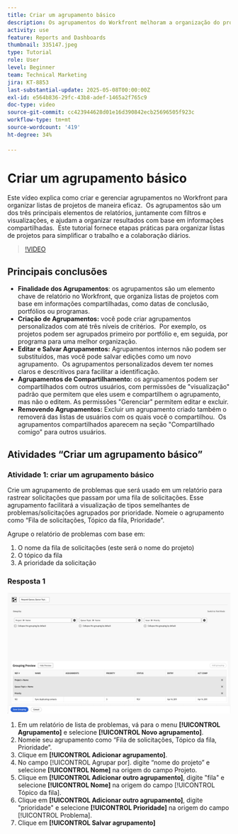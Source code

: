 ```yaml
---
title: Criar um agrupamento básico
description: Os agrupamentos do Workfront melhoram a organização do projeto permitindo que os usuários categorizem listas com base em itens como portfólios, programas ou datas de conclusão, com opções personalizáveis de compartilhamento e gerenciamento para uma colaboração eficiente.
activity: use
feature: Reports and Dashboards
thumbnail: 335147.jpeg
type: Tutorial
role: User
level: Beginner
team: Technical Marketing
jira: KT-8853
last-substantial-update: 2025-05-08T00:00:00Z
exl-id: e564b836-29fc-43b8-adef-1465a2f765c9
doc-type: video
source-git-commit: cc423944628d01e16d390842ecb25696505f923c
workflow-type: tm+mt
source-wordcount: '419'
ht-degree: 34%

---
```


# Criar um agrupamento básico

Este vídeo explica como criar e gerenciar agrupamentos no Workfront para organizar listas de projetos de maneira eficaz. &#x200B; Os agrupamentos são um dos três principais elementos de relatórios, juntamente com filtros e visualizações, e ajudam a organizar resultados com base em informações compartilhadas. &#x200B;
Este tutorial fornece etapas práticas para organizar listas de projetos para simplificar o trabalho e a colaboração diários. &#x200B;

>[!VIDEO](https://video.tv.adobe.com/v/3449820/?captions=por_br&quality=12&learn=on&enablevpops=0)

## Principais conclusões

* **Finalidade dos Agrupamentos**: os agrupamentos são um elemento chave de relatório no Workfront, que organiza listas de projetos com base em informações compartilhadas, como datas de conclusão, portfólios ou programas. &#x200B;
* **Criação de Agrupamentos:** você pode criar agrupamentos personalizados com até três níveis de critérios. &#x200B; Por exemplo, os projetos podem ser agrupados primeiro por portfólio e, em seguida, por programa para uma melhor organização. &#x200B;
* **Editar e Salvar Agrupamentos:** Agrupamentos internos não podem ser substituídos, mas você pode salvar edições como um novo agrupamento. &#x200B; Os agrupamentos personalizados devem ter nomes claros e descritivos para facilitar a identificação. &#x200B;
* **Agrupamentos de Compartilhamento:** os agrupamentos podem ser compartilhados com outros usuários, com permissões de &quot;visualização&quot; padrão que permitem que eles usem e compartilhem o agrupamento, mas não o editem. As permissões &quot;&#x200B;Gerenciar&quot; permitem editar e excluir. &#x200B;
* **Removendo Agrupamentos:** Excluir um agrupamento criado também o removerá das listas de usuários com os quais você o compartilhou. &#x200B; Os agrupamentos compartilhados aparecem na seção &quot;Compartilhado comigo&quot; para outros usuários. &#x200B;

## Atividades “Criar um agrupamento básico”


### Atividade 1: criar um agrupamento básico

Crie um agrupamento de problemas que será usado em um relatório para rastrear solicitações que passam por uma fila de solicitações. Esse agrupamento facilitará a visualização de tipos semelhantes de problemas/solicitações agrupados por prioridade. Nomeie o agrupamento como “Fila de solicitações, Tópico da fila, Prioridade”.

Agrupe o relatório de problemas com base em:

1. O nome da fila de solicitações (este será o nome do projeto)
1. O tópico da fila
1. A prioridade da solicitação

### Resposta 1

![Uma imagem da tela para criar um novo agrupamento](assets/grouping-exercise.png)

1. Em um relatório de lista de problemas, vá para o menu **[!UICONTROL Agrupamento]** e selecione **[!UICONTROL Novo agrupamento]**.
1. Nomeie seu agrupamento como “Fila de solicitações, Tópico da fila, Prioridade”.
1. Clique em **[!UICONTROL Adicionar agrupamento]**.
1. No campo [!UICONTROL Agrupar por]. digite “nome do projeto” e selecione **[!UICONTROL Nome]** na origem do campo Projeto.
1. Clique em **[!UICONTROL Adicionar outro agrupamento]**, digite &quot;fila&quot; e selecione **[!UICONTROL Nome]** na origem do campo [!UICONTROL Tópico da fila].
1. Clique em **[!UICONTROL Adicionar outro agrupamento]**, digite &quot;prioridade&quot; e selecione **[!UICONTROL Prioridade]** na origem do campo [!UICONTROL Problema].
1. Clique em **[!UICONTROL Salvar agrupamento]**
